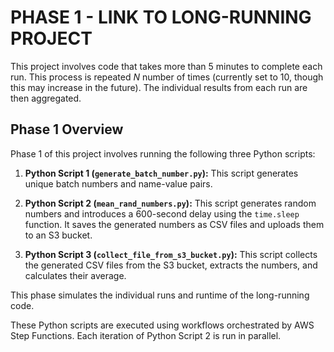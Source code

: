 # PHASE 1 - LINK TO LONG-RUNNING PROJECT

This project involves code that takes more than 5 minutes to complete each run. This process is repeated *N* number of times (currently set to 10, though this may increase in the future). The individual results from each run are then aggregated.

## Phase 1 Overview

Phase 1 of this project involves running the following three Python scripts:

1. **Python Script 1 (`generate_batch_number.py`):** This script generates unique batch numbers and name-value pairs.

2. **Python Script 2 (`mean_rand_numbers.py`):** This script generates random numbers and introduces a 600-second delay using the `time.sleep` function. It saves the generated numbers as CSV files and uploads them to an S3 bucket.

3. **Python Script 3 (`collect_file_from_s3_bucket.py`):** This script collects the generated CSV files from the S3 bucket, extracts the numbers, and calculates their average.

This phase simulates the individual runs and runtime of the long-running code.

These Python scripts are executed using workflows orchestrated by AWS Step Functions. Each iteration of Python Script 2 is run in parallel.
